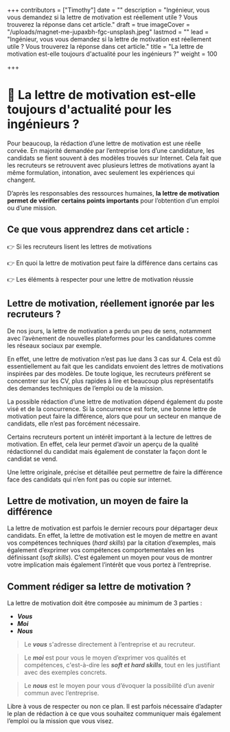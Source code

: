 +++
contributors = ["Timothy"]
date = ""
description = "Ingénieur, vous vous demandez si la lettre de motivation est réellement utile ? Vous trouverez la réponse dans cet article."
draft = true
imageCover = "/uploads/magnet-me-jupaxbh-fgc-unsplash.jpeg"
lastmod = ""
lead = "Ingénieur, vous vous demandez si la lettre de motivation est réellement utile ? Vous trouverez la réponse dans cet article."
title = "La lettre de motivation est-elle toujours d'actualité pour les ingénieurs ?"
weight = 100

+++
# **🤔** La lettre de motivation est-elle toujours d'actualité pour les ingénieurs ?

Pour beaucoup, la rédaction d’une lettre de motivation est une réelle corvée. En majorité demandée par l’entreprise lors d’une candidature, les candidats se fient souvent à des modèles trouvés sur Internet.                 Cela fait que les recruteurs se retrouvent avec plusieurs lettres de motivations ayant la même formulation, intonation, avec seulement les expériences qui changent.

D’après les responsables des ressources humaines, **la lettre de motivation permet de vérifier certains points importants** pour l’obtention d’un emploi ou d’une mission.

## Ce que vous apprendrez dans cet article :

👉 Si les recruteurs lisent les lettres de motivations

👉 En quoi la lettre de motivation peut faire la différence dans certains cas

👉 Les éléments à respecter pour une lettre de motivation réussie

## Lettre de motivation, réellement ignorée par les recruteurs ?

De nos jours, la lettre de motivation a perdu un peu de sens, notamment avec l’avènement de nouvelles plateformes pour les candidatures comme les réseaux sociaux par exemple. 

En effet, une lettre de motivation n’est pas lue dans 3 cas sur 4. Cela est dû essentiellement au fait que les candidats envoient des lettres de motivations inspirées par des modèles. De toute logique, les recruteurs préfèrent se concentrer sur les CV, plus rapides à lire et beaucoup plus représentatifs des demandes techniques de l’emploi ou de la mission.

La possible rédaction d’une lettre de motivation dépend également du poste visé et de la concurrence. Si la concurrence est forte, une bonne lettre de motivation peut faire la différence, alors que pour un secteur en manque de candidats, elle n’est pas forcément nécessaire.

Certains recruteurs portent un intérêt important à la lecture de lettres de motivation. En effet, cela leur permet d’avoir un aperçu de la qualité rédactionnel du candidat mais également de constater la façon dont le candidat se vend. 

Une lettre originale, précise et détaillée peut permettre de faire la différence face des candidats qui n’en font pas ou copie sur internet.

## Lettre de motivation, un moyen de faire la différence

La lettre de motivation est parfois le dernier recours pour départager deux candidats. En effet, la lettre de motivation est le moyen de mettre en avant vos compétences techniques (_hard skills_) par la citation d’exemples, mais également d’exprimer vos compétences comportementales en les définissant (_soft skills_). C’est également un moyen pour vous de montrer votre implication mais également l’intérêt que vous portez à l’entreprise.

## Comment rédiger sa lettre de motivation ?

La lettre de motivation doit être composée au minimum de 3 parties :

* **_Vous_**
* **_Moi_**
* **_Nous_**

> Le **_vous_** s'adresse directement à l’entreprise et au recruteur. 

> Le **_moi_** est pour vous le moyen d’exprimer vos qualités et compétences, c'est-à-dire les **_soft et hard skills_**, tout en les justifiant avec des exemples concrets.

> Le **_nous_** est le moyen pour vous d’évoquer la possibilité d’un avenir commun avec l’entreprise.

Libre à vous de respecter ou non ce plan. Il est parfois nécessaire d’adapter le plan de rédaction à ce que vous souhaitez communiquer mais également l’emploi ou la mission que vous visez.